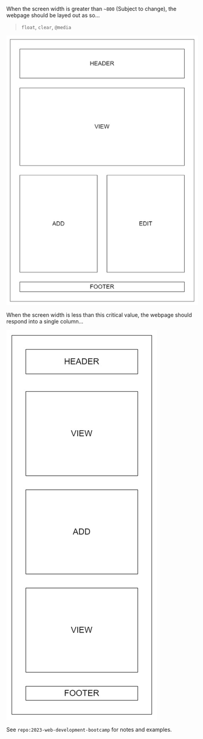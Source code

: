 When the screen width is greater than `~800` (Subject to change), the webpage should be layed out as so...

> `float`, `clear`, `@media`

![](/06-Design/01-FullWidth.jpg)

When the screen width is less than this critical value, the webpage should respond into a single column...

![](/06-Design/02-NarrowWidth.jpg)

See `repo:2023-web-development-bootcamp` for notes and examples.